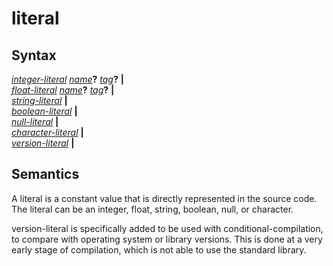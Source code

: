 # literal

## Syntax

[_integer-literal_](integer_literal.md) [_name_](name.md)__?__ [_tag_](tag.md)__?__ __|__\
[_float-literal_](float_literal.md) [_name_](name.md)__?__ [_tag_](tag.md)__?__ __|__\
[_string-literal_](string_literal.md) __|__\
[_boolean-literal_](boolean_literal.md) __|__\
[_null-literal_](null_literal.md) __|__\
[_character-literal_](character_literal.md) __|__\
[_version-literal_](version_literal.md) __|__

## Semantics
A literal is a constant value that is directly represented in the source code.
The literal can be an integer, float, string, boolean, null, or character.

version-literal is specifically added to be used with conditional-compilation,
to compare with operating system or library versions. This is done at a very early stage of compilation, which
is not able to use the standard library.
